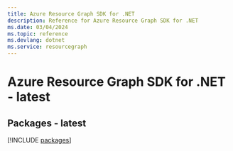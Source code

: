 ```yaml
---
title: Azure Resource Graph SDK for .NET
description: Reference for Azure Resource Graph SDK for .NET
ms.date: 03/04/2024
ms.topic: reference
ms.devlang: dotnet
ms.service: resourcegraph
---
```

# Azure Resource Graph SDK for .NET - latest
## Packages - latest
[!INCLUDE [packages](resource-graph-index.md)]